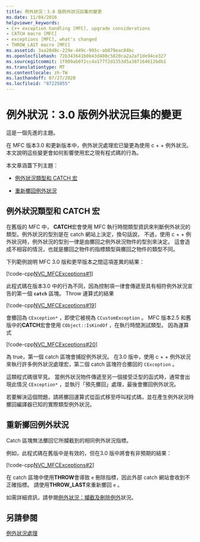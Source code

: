 ```yaml
---
title: 例外狀況：3.0 版例外狀況巨集的變更
ms.date: 11/04/2016
helpviewer_keywords:
- C++ exception handling [MFC], upgrade considerations
- CATCH macro [MFC]
- exceptions [MFC], what's changed
- THROW_LAST macro [MFC]
ms.assetid: 3aa20d8c-229e-449c-995c-ab879eac84bc
ms.openlocfilehash: 72b343641b0b43d408c5820ca2a2af1de94ce327
ms.sourcegitcommit: 1f009ab0f2cc4a177f2d1353d5a38f164612bdb1
ms.translationtype: MT
ms.contentlocale: zh-TW
ms.lasthandoff: 07/27/2020
ms.locfileid: "87225055"
---
```

# <a name="exceptions-changes-to-exception-macros-in-version-30"></a>例外狀況：3.0 版例外狀況巨集的變更

這是一個先進的主題。

在 MFC 版本3.0 和更新版本中，例外狀況處理宏已變更為使用 c + + 例外狀況。 本文說明這些變更會如何影響使用宏之現有程式碼的行為。

本文章涵蓋下列主題：

- [例外狀況類型和 CATCH 宏](#_core_exception_types_and_the_catch_macro)

- [重新擲回例外狀況](#_core_re.2d.throwing_exceptions)

## <a name="exception-types-and-the-catch-macro"></a><a name="_core_exception_types_and_the_catch_macro"></a>例外狀況類型和 CATCH 宏

在舊版的 MFC 中， **CATCH**宏會使用 MFC 執行時間類型資訊來判斷例外狀況的類型。例外狀況的型別是在 catch 網站上決定，換句話說， 不過，使用 c + + 例外狀況時，例外狀況的型別一律是由擲回之例外狀況物件的型別來決定。 這會造成不相容的情況，也就是擲回之物件的指標類型與擲回之物件的類型不同。

下列範例說明 MFC 3.0 版和更早版本之間這項差異的結果：

[!code-cpp[NVC_MFCExceptions#1](codesnippet/cpp/exceptions-changes-to-exception-macros-in-version-3-0_1.cpp)]

此程式碼在版本3.0 中的行為不同，因為控制項一律會傳遞至具有相符例外狀況宣告的第一個 **`catch`** 區塊。 Throw 運算式的結果

[!code-cpp[NVC_MFCExceptions#19](codesnippet/cpp/exceptions-changes-to-exception-macros-in-version-3-0_2.cpp)]

會擲回為 `CException*` ，即使它被視為 `CCustomException` 。 MFC 版本2.5 和舊版中的**CATCH**宏會使用 `CObject::IsKindOf` ，在執行時間測試類型。 因為運算式

[!code-cpp[NVC_MFCExceptions#20](codesnippet/cpp/exceptions-changes-to-exception-macros-in-version-3-0_3.cpp)]

為 true，第一個 catch 區塊會捕捉例外狀況。 在3.0 版中，使用 c + + 例外狀況來執行許多例外狀況處理宏，第二個 catch 區塊符合擲回的 `CException` 。

這類程式碼很罕見。 當例外狀況物件傳遞至另一個接受泛型的函式時，通常會出現此情況 `CException*` ，並執行「預先擲回」處理，最後會擲回例外狀況。

若要解決這個問題，請將擲回運算式從函式移至呼叫程式碼，並在產生例外狀況時擲回編譯器已知的實際類型例外狀況。

## <a name="re-throwing-exceptions"></a><a name="_core_re.2d.throwing_exceptions"></a>重新擲回例外狀況

Catch 區塊無法擲回它所攔截到的相同例外狀況指標。

例如，此程式碼在舊版中是有效的，但在3.0 版中將會有非預期的結果：

[!code-cpp[NVC_MFCExceptions#2](codesnippet/cpp/exceptions-changes-to-exception-macros-in-version-3-0_4.cpp)]

在 catch 區塊中使用**THROW**會導致 `e` 刪除指標，因此外部 catch 網站會收到不正確指標。 請使用**THROW_LAST**來重新擲回 `e` 。

如需詳細資訊，請參閱[例外狀況：攔截及刪除例外](exceptions-catching-and-deleting-exceptions.md)狀況。

## <a name="see-also"></a>另請參閱

[例外狀況處理](exception-handling-in-mfc.md)
